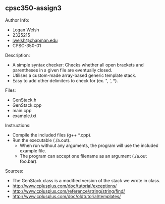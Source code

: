 ## cpsc350-assign3

Author Info:
* Logan Welsh
* 2325215
* lwelsh@chapman.edu
* CPSC-350-01

Description:
* A simple syntax checker: Checks whether all open brackets and parentheses in a given file are eventually closed.
* Utilises a custom-made array-based generic template stack.
* Easy to add other delimiters to check for (ex. \", \', \*).

Files:
* GenStack.h
* GenStack.cpp
* main.cpp
* example.txt


Instructions:
* Compile the included files (g++ \*.cpp).
* Run the executable (./a.out).
	* When run without any arguments, the program will use the included example file.
	* The program can accept one filename as an argument (./a.out foo.bar).

Sources:
* The GenStack class is a modified version of the stack we wrote in class.
* http://www.cplusplus.com/doc/tutorial/exceptions/
* http://www.cplusplus.com/reference/string/string/find/
* http://www.cplusplus.com/doc/oldtutorial/templates/
